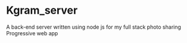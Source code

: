 # Kgram_server
A back-end server written using node js for my full stack photo sharing Progressive web app
